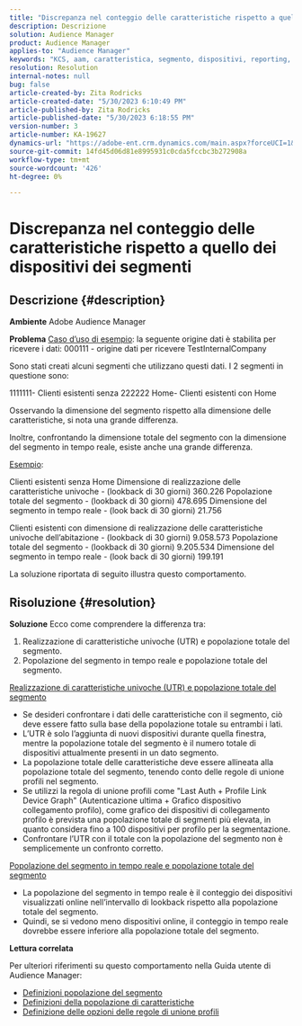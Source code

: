 ```yaml
---
title: "Discrepanza nel conteggio delle caratteristiche rispetto a quello dei dispositivi dei segmenti"
description: Descrizione
solution: Audience Manager
product: Audience Manager
applies-to: "Audience Manager"
keywords: "KCS, aam, caratteristica, segmento, dispositivi, reporting, realizzazioni di caratteristiche univoche, popolazione totale del segmento, popolazione del segmento in tempo reale, popolazione totale delle caratteristiche, best practice, discrepanza, conteggio caratteristiche rispetto a conteggio dispositivi del segmento, Adobe Audience Manager"
resolution: Resolution
internal-notes: null
bug: false
article-created-by: Zita Rodricks
article-created-date: "5/30/2023 6:10:49 PM"
article-published-by: Zita Rodricks
article-published-date: "5/30/2023 6:18:55 PM"
version-number: 3
article-number: KA-19627
dynamics-url: "https://adobe-ent.crm.dynamics.com/main.aspx?forceUCI=1&pagetype=entityrecord&etn=knowledgearticle&id=fa10b448-15ff-ed11-8f6e-6045bd006b25"
source-git-commit: 14fd45d06d81e8995931c0cda5fccbc3b272908a
workflow-type: tm+mt
source-wordcount: '426'
ht-degree: 0%

---
```


# Discrepanza nel conteggio delle caratteristiche rispetto a quello dei dispositivi dei segmenti

## Descrizione {#description}


<b>Ambiente</b>
Adobe Audience Manager

<b>Problema</b>
<u>Caso d’uso di esempio</u>: la seguente origine dati è stabilita per ricevere i dati: 000111 - origine dati per ricevere TestInternalCompany

Sono stati creati alcuni segmenti che utilizzano questi dati. I 2 segmenti in questione sono:

1111111- Clienti esistenti senza 222222 Home- Clienti esistenti con Home

Osservando la dimensione del segmento rispetto alla dimensione delle caratteristiche, si nota una grande differenza.

Inoltre, confrontando la dimensione totale del segmento con la dimensione del segmento in tempo reale, esiste anche una grande differenza.

<u>Esempio</u>:

Clienti esistenti senza Home Dimensione di realizzazione delle caratteristiche univoche - (lookback di 30 giorni) 360.226 Popolazione totale del segmento - (lookback di 30 giorni) 478.695 Dimensione del segmento in tempo reale - (look back di 30 giorni) 21.756

Clienti esistenti con dimensione di realizzazione delle caratteristiche univoche dell’abitazione - (lookback di 30 giorni) 9.058.573 Popolazione totale del segmento - (lookback di 30 giorni) 9.205.534 Dimensione del segmento in tempo reale - (look back di 30 giorni) 199.191



La soluzione riportata di seguito illustra questo comportamento.


## Risoluzione {#resolution}


<b>Soluzione</b>
Ecco come comprendere la differenza tra:
1. Realizzazione di caratteristiche univoche (UTR) e popolazione totale del segmento.
2. Popolazione del segmento in tempo reale e popolazione totale del segmento.



<u>Realizzazione di caratteristiche univoche (UTR) e popolazione totale del segmento</u>

- Se desideri confrontare i dati delle caratteristiche con il segmento, ciò deve essere fatto sulla base della popolazione totale su entrambi i lati.
- L’UTR è solo l’aggiunta di nuovi dispositivi durante quella finestra, mentre la popolazione totale del segmento è il numero totale di dispositivi attualmente presenti in un dato segmento.
- La popolazione totale delle caratteristiche deve essere allineata alla popolazione totale del segmento, tenendo conto delle regole di unione profili nel segmento.
- Se utilizzi la regola di unione profili come &quot;Last Auth + Profile Link Device Graph&quot; (Autenticazione ultima + Grafico dispositivo collegamento profilo), come grafico dei dispositivi di collegamento profilo è prevista una popolazione totale di segmenti più elevata, in quanto considera fino a 100 dispositivi per profilo per la segmentazione.
- Confrontare l’UTR con il totale con la popolazione del segmento non è semplicemente un confronto corretto.




<u>Popolazione del segmento in tempo reale e popolazione totale del segmento</u>

- La popolazione del segmento in tempo reale è il conteggio dei dispositivi visualizzati online nell’intervallo di lookback rispetto alla popolazione totale del segmento.
- Quindi, se si vedono meno dispositivi online, il conteggio in tempo reale dovrebbe essere inferiore alla popolazione totale del segmento.




<b>Lettura correlata</b>

Per ulteriori riferimenti su questo comportamento nella Guida utente di Audience Manager:

- [Definizioni popolazione del segmento](https://experienceleague.adobe.com/docs/audience-manager/user-guide/features/segments/segment-builder-data.html?lang=en)
- [Definizioni della popolazione di caratteristiche](https://experienceleague.adobe.com/docs/audience-manager/user-guide/features/traits/trait-details-page.html?lang=en)
- [Definizione delle opzioni delle regole di unione profili](https://experienceleague.adobe.com/docs/audience-manager/user-guide/features/profile-merge-rules/merge-rule-definitions.html?lang=en)

